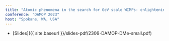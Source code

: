 ```yaml
---
title: "Atomic phenomena in the search for GeV scale WIMPs: enlightening the search for dark matter"
conference: "DAMOP 2023"
host: "Spokane, WA, USA"
---
```

* [Slides]({{ site.baseurl }}/slides-pdf/2306-DAMOP-DMe-small.pdf)
